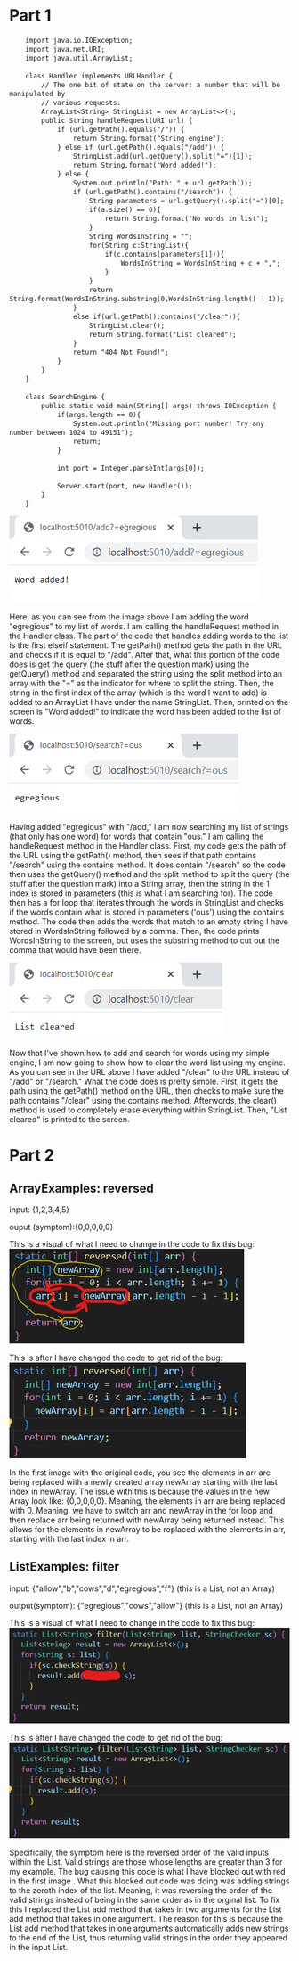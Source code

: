 # Part 1
        import java.io.IOException;
        import java.net.URI;
        import java.util.ArrayList;

        class Handler implements URLHandler {
            // The one bit of state on the server: a number that will be manipulated by
            // various requests.
            ArrayList<String> StringList = new ArrayList<>();
            public String handleRequest(URI url) {
                if (url.getPath().equals("/")) {
                    return String.format("String engine");
                } else if (url.getPath().equals("/add")) {
                    StringList.add(url.getQuery().split("=")[1]);
                    return String.format("Word added!");
                } else {
                    System.out.println("Path: " + url.getPath());
                    if (url.getPath().contains("/search")) {
                        String parameters = url.getQuery().split("=")[0];
                        if(a.size() == 0){
                            return String.format("No words in list");
                        }
                        String WordsInString = "";
                        for(String c:StringList){
                            if(c.contains(parameters[1])){
                                WordsInString = WordsInString + c + ",";
                            }
                        }
                        return String.format(WordsInString.substring(0,WordsInString.length() - 1));
                    }
                    else if(url.getPath().contains("/clear")){
                        StringList.clear();
                        return String.format("List cleared");
                    }
                    return "404 Not Found!";
                }
            }
        }

        class SearchEngine {
            public static void main(String[] args) throws IOException {
                if(args.length == 0){
                    System.out.println("Missing port number! Try any number between 1024 to 49151");
                    return;
                }

                int port = Integer.parseInt(args[0]);

                Server.start(port, new Handler());
            }
        }

![Adding egregious](Screenshot%202022-10-14%20140512.png)

Here, as you can see from the image above I am adding the word "egregious" to my list of words. I am calling the handleRequest method in the Handler class. The part of the code that handles adding words to the list is the first elseif statement. The getPath() method gets the path in the URL and checks if it is equal to "/add". After that, what this portion of the code does is get the query (the stuff after the question mark) using the getQuery() method and separated the string using the split method into an array with the "=" as the indicator for where to split the string. Then, the string in the first index of the array (which is the word I want to add) is added to an ArrayList I have under the name StringList. Then, printed on the screen is "Word added!" to indicate the word has been added to the list of words.

![Searching for words with ous](Screenshot%202022-10-14%20140601.png)

Having added "egregious" with "/add," I am now searching my list of strings (that only has one word) for words that contain "ous." I am calling the handleRequest method in the Handler class. First, my code gets the path of the URL using the getPath() method, then sees if that path contains "/search" using the contains method. It does contain "/search" so the code then uses the getQuery() method and the split method to split the query (the stuff after the question mark) into a String array, then the string in the 1 index is stored in parameters (this is what I am searching for). The code then has a for loop that iterates through the words in StringList and checks if the words contain what is stored in parameters ('ous') using the contains method. The code then adds the words that match to an empty string I have stored in WordsInString followed by a comma. Then, the code prints WordsInString to the screen, but uses the substring method to cut out the comma that would have been there.

![Clearing list](Screenshot%202022-10-14%20142237.png)

Now that I've shown how to add and search for words using my simple engine, I am now going to show how to clear the word list using my engine. As you can see in the URL above I have added "/clear" to the URL instead of "/add" or "/search." What the code does is pretty simple. First, it gets the path using the getPath() method on the URL, then checks to make sure the path contains "/clear" using the contains method. Afterwords, the clear() method is used to completely erase everything within StringList. Then, "List cleared" is printed to the screen.
# Part 2
## ArrayExamples: reversed
input: {1,2,3,4,5}

ouput (symptom):{0,0,0,0,0}

This is a visual of what I need to change in the code to fix this bug:
![Change needed](Screenshot%202022-10-14%20161742.png)

This is after I have changed the code to get rid of the bug:
![fixed code](Screenshot%202022-10-14%20161808.png)

In the first image with the original code, you see the elements in arr are being replaced with a newly created array newArray starting with the last index in newArray. The issue with this is because the values in the new Array look like: {0,0,0,0,0}. Meaning, the elements in arr are being replaced with 0. Meaning, we have to switch arr and newArray in the for loop and then replace arr being returned with newArray being returned instead. This allows for the elements in newArray to be replaced with the elements in arr, starting with the last index in arr.
## ListExamples: filter
input: {"allow","b","cows","d","egregious","f"}            (this is a List, not an Array)

output(symptom): {"egregious","cows","allow"}              (this is a List, not an Array)

This is a visual of what I need to change in the code to fix this bug:
![Change needed](Screenshot%202022-10-14%20164246.png)

This is after I have changed the code to get rid of the bug:
![Fixed code](Screenshot%202022-10-14%20170228.png)

Specifically, the symptom here is the reversed order of the valid inputs within the List. Valid strings are those whose lengths are greater than 3 for my example. The bug causing this code is what I have blocked out with red in the first image . What this blocked out code was doing was adding strings to the zeroth index of the list. Meaning, it was reversing the order of the valid strings instead of being in the same order as in the orginal list. To fix this I replaced the List add method that takes in two arguments for the List add method that takes in one argument. The reason for this is because the List add method that takes in one arguments automatically adds new strings to the end of the List, thus returning valid strings in the order they appeared in the input List.
